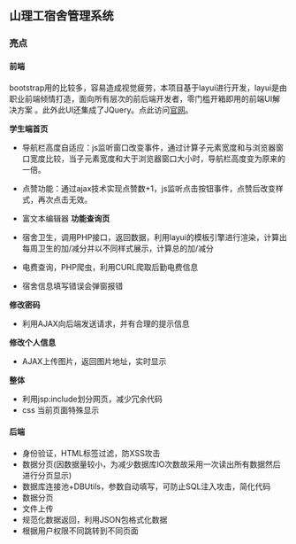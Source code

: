 ## 山理工宿舍管理系统

### 亮点

#### 前端

bootstrap用的比较多，容易造成视觉疲劳，本项目基于layui进行开发，layui是由职业前端倾情打造，面向所有层次的前后端开发者，零门槛开箱即用的前端UI解决方案 。此外此UI还集成了JQuery。点此访问[官网](https://www.layui.com/)。

**学生端首页**

+ 导航栏高度自适应：js监听窗口改变事件，通过计算子元素宽度和与浏览器窗口宽度比较，当子元素宽度和大于浏览器窗口大小时，导航栏高度变为原来的一倍。
+ 点赞功能：通过ajax技术实现点赞数+1，js监听点击按钮事件，点赞后改变样式，再次点击无效。
+ 富文本编辑器
 **功能查询页**

+ 宿舍卫生，调用PHP接口，返回数据，利用layui的模板引擎进行渲染，计算出每周卫生的加/减分并以不同样式展示，计算总的加/减分
+ 电费查询，PHP爬虫，利用CURL爬取后勤电费信息
+ 宿舍信息填写错误会弹窗报错

**修改密码**

+ 利用AJAX向后端发送请求，并有合理的提示信息

**修改个人信息**

+ AJAX上传图片，返回图片地址，实时显示

**整体**

+ 利用jsp:include划分网页，减少冗余代码
+ css 当前页面特殊显示

#### 后端

+ 身份验证，HTML标签过滤，防XSS攻击
+ 数据分页(因数据量较小，为减少数据库IO次数故采用一次读出所有数据然后进行分页显示)
+ 数据库连接池+DBUtils，参数自动填写，可防止SQL注入攻击，简化代码
+ 数据分页
+ 文件上传
+ 规范化数据返回，利用JSON包格式化数据
+ 根据用户权限不同跳转到不同页面
